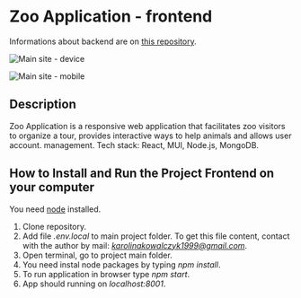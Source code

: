 # Zoo Application - frontend

Informations about backend are on [this repository](https://github.com/karolinakowalczyk/zoo-app-backend).

![Main site - device](https://i.ibb.co/dDR3Lrw/zoo-app-computer.png)

![Main site - mobile](https://i.ibb.co/RDz5G08/zoo-app-mobile.png)

## Description

Zoo Application is a responsive web application that facilitates zoo visitors to organize a tour, provides interactive ways to help animals and allows user account. management.
Tech stack: React, MUI, Node.js, MongoDB.

## How to Install and Run the Project Frontend on your computer

You need [node](https://nodejs.org/en/) installed.
1. Clone repository.
2. Add file *.env.local* to main project folder. To get this file content, contact with the author by mail: *karolinakowalczyk1999@gmail.com*.
3. Open terminal, go to project main folder.
3. You need instal node packages by typing *npm install*.
3. To run application in browser type *npm start*.
4. App should running on *localhost:8001*.
